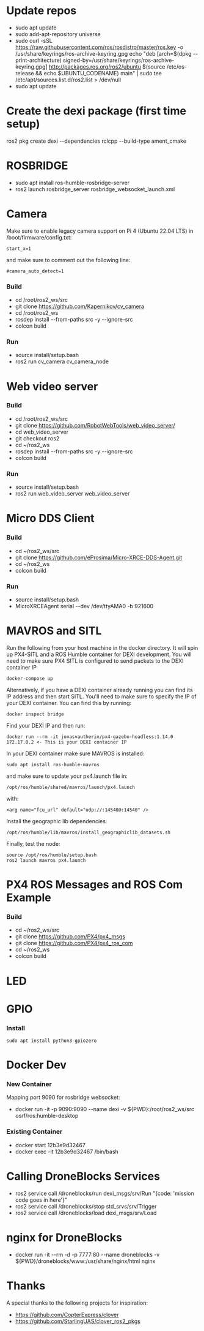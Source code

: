 # Update repos

- sudo apt update
- sudo add-apt-repository universe
- sudo curl -sSL https://raw.githubusercontent.com/ros/rosdistro/master/ros.key -o /usr/share/keyrings/ros-archive-keyring.gpg
  echo "deb [arch=$(dpkg --print-architecture) signed-by=/usr/share/keyrings/ros-archive-keyring.gpg] http://packages.ros.org/ros2/ubuntu $(source /etc/os-release && echo $UBUNTU_CODENAME) main" | sudo tee /etc/apt/sources.list.d/ros2.list > /dev/null
- sudo apt update

# Create the dexi package (first time setup)

ros2 pkg create dexi --dependencies rclcpp --build-type ament_cmake

# ROSBRIDGE

- sudo apt install ros-humble-rosbridge-server
- ros2 launch rosbridge_server rosbridge_websocket_launch.xml

# Camera

Make sure to enable legacy camera support on Pi 4 (Ubuntu 22.04 LTS) in /boot/firmware/config.txt:

```
start_x=1
```

and make sure to comment out the following line:

```
#camera_auto_detect=1
```

### Build

- cd /root/ros2_ws/src
- git clone https://github.com/Kapernikov/cv_camera
- cd /root/ros2_ws
- rosdep install --from-paths src -y --ignore-src
- colcon build

### Run

- source install/setup.bash
- ros2 run cv_camera cv_camera_node

# Web video server

### Build

- cd /root/ros2_ws/src
- git clone https://github.com/RobotWebTools/web_video_server/
- cd web_video_server
- git checkout ros2
- cd ~/ros2_ws
- rosdep install --from-paths src -y --ignore-src
- colcon build

### Run

- source install/setup.bash
- ros2 run web_video_server web_video_server

# Micro DDS Client

### Build

- cd ~/ros2_ws/src
- git clone https://github.com/eProsima/Micro-XRCE-DDS-Agent.git
- cd ~/ros2_ws
- colcon build

### Run

- source install/setup.bash
- MicroXRCEAgent serial --dev /dev/ttyAMA0 -b 921600

# MAVROS and SITL

Run the following from your host machine in the docker directory. It will spin up PX4-SITL and a ROS Humble container for DEXI development. You will need to make sure PX4 SITL is configured to send packets to the DEXI container IP

```
docker-compose up
```

Alternatively, if you have a DEXI container already running you can find its IP address and then start SITL. You'll need to make sure to specify the IP of your DEXI container. You can find this by running:

```
docker inspect bridge
```

Find your DEXI IP and then run:

```
docker run --rm -it jonasvautherin/px4-gazebo-headless:1.14.0 172.17.0.2 <- This is your DEXI container IP
```

In your DEXI container make sure MAVROS is installed:

```
sudo apt install ros-humble-mavros
```

and make sure to update your px4.launch file in:

```
/opt/ros/humble/shared/mavros/launch/px4.launch
```

with:

```
<arg name="fcu_url" default="udp://:14540@:14540" />
```

Install the geographic lib dependencies:

```
/opt/ros/humble/lib/mavros/install_geographiclib_datasets.sh
```

Finally, test the node:

```
source /opt/ros/humble/setup.bash
ros2 launch mavros px4.launch
```

# PX4 ROS Messages and ROS Com Example

### Build

- cd ~/ros2_ws/src
- git clone https://github.com/PX4/px4_msgs
- git clone https://github.com/PX4/px4_ros_com
- cd ~/ros2_ws
- colcon build

# LED

# GPIO

### Install

```
sudo apt install python3-gpiozero
```

# Docker Dev

### New Container

Mapping port 9090 for rosbridge websocket:

- docker run -it -p 9090:9090 --name dexi -v ${PWD}:/root/ros2_ws/src osrf/ros:humble-desktop

### Existing Container

- docker start 12b3e9d32467
- docker exec -it 12b3e9d32467 /bin/bash

# Calling DroneBlocks Services

- ros2 service call /droneblocks/run dexi_msgs/srv/Run "{code: 'mission code goes in here'}"
- ros2 service call /droneblocks/stop std_srvs/srv/Trigger
- ros2 service call /droneblocks/load dexi_msgs/srv/Load

# nginx for DroneBlocks

- docker run -it --rm -d -p 7777:80 --name droneblocks -v ${PWD}/droneblocks/www:/usr/share/nginx/html nginx

# Thanks

A special thanks to the following projects for inspiration:

- https://github.com/CopterExpress/clover
- https://github.com/StarlingUAS/clover_ros2_pkgs
